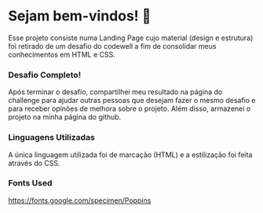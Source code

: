 
# Sejam bem-vindos! 👋

Esse projeto consiste numa Landing Page cujo material (design e estrutura) foi retirado de um desafio do codewell a fim de consolidar meus conhecimentos em HTML e CSS.

### Desafio Completo!

Após terminar o desafio, compartilhei meu resultado na página do challenge para ajudar outras pessoas que desejam fazer o mesmo desafio e para receber opinões de melhora sobre o projeto. Além disso, armazenei o projeto na minha página do github.

### Linguagens Utilizadas

A única linguagem utilizada foi de marcação (HTML) e a estilização foi feita através do CSS.

### Fonts Used

https://fonts.google.com/specimen/Poppins
